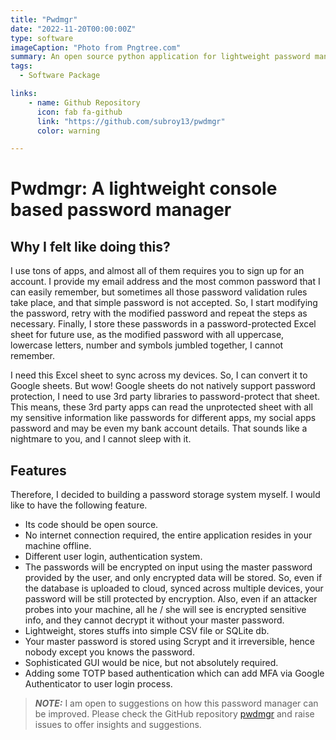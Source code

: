 ```yaml
---
title: "Pwdmgr"
date: "2022-11-20T00:00:00Z"
type: software
imageCaption: "Photo from Pngtree.com"    
summary: An open source python application for lightweight password management system through console.
tags:
  - Software Package

links:
    - name: Github Repository
      icon: fab fa-github
      link: "https://github.com/subroy13/pwdmgr"
      color: warning

---
```


# Pwdmgr: A lightweight console based password manager

## Why I felt like doing this?

I use tons of apps, and almost all of them requires you to sign up for an account. I provide my email address and the most common password that I can easily remember, but sometimes all those password validation rules take place, and that simple password is not accepted. So, I start modifying the password, retry with the modified password and repeat the steps as necessary. Finally, I store these passwords in a password-protected Excel sheet for future use, as the modified password with all uppercase, lowercase letters, number and symbols jumbled together, I cannot remember.

I need this Excel sheet to sync across my devices. So, I can convert it to Google sheets. But wow! Google sheets do not natively support password protection, I need to use 3rd party libraries to password-protect that sheet. This means, these 3rd party apps can read the unprotected sheet with all my sensitive information like passwords for different apps, my social apps password and may be even my bank account details. That sounds like a nightmare to you, and I cannot sleep with it.

## Features

Therefore, I decided to building a password storage system myself. I would like to have the following feature.

* Its code should be open source.
* No internet connection required, the entire application resides in your machine offline.
* Different user login, authentication system.
* The passwords will be encrypted on input using the master password provided by the user, and only encrypted data will be stored. So, even if the database is uploaded to cloud, synced across multiple devices, your password will be still protected by encryption. Also, even if an attacker probes into your machine, all he / she will see is encrypted sensitive info, and they cannot decrypt it without your master password.
* Lightweight, stores stuffs into simple CSV file or SQLite db.
* Your master password is stored using Scrypt and it irreversible, hence nobody except you knows the password.
* Sophisticated GUI would be nice, but not absolutely required.
* Adding some TOTP based authentication which can add MFA via Google Authenticator to user login process.

> **_NOTE:_** I am open to suggestions on how this password manager can be improved. Please check the GitHub repository [pwdmgr](https://github.com/subroy13/pwdmgr) and raise issues to offer insights and suggestions. 



